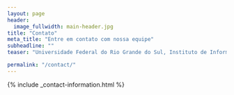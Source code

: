 ```yaml
---
layout: page
header:
  image_fullwidth: main-header.jpg
title: "Contato"
meta_title: "Entre em contato com nossa equipe"
subheadline: ""
teaser: "Universidade Federal do Rio Grande do Sul, Instituto de Informática"

permalink: "/contact/"
---
```

{% include _contact-information.html %}
